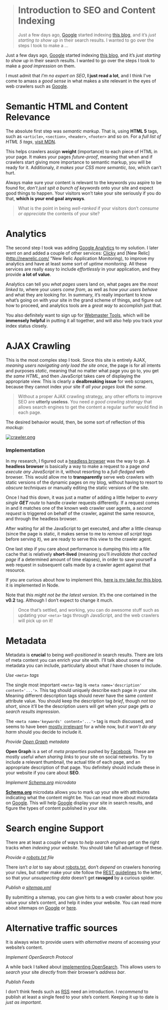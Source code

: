 <div><blockquote>
  <h1>Introduction to SEO and Content Indexing</h1>
  <div><p>Just a few days ago, <a href="http://google.com/" target="_blank">Google</a> started indexing <a href="http://blog.ponyfoo.com/" target="_blank">this blog</a>, and it&#x2019;s <em>just starting to show up</em> in their search results. I wanted to go over the steps I took to make a <em>&#x2026;</em></p></div>
</blockquote></div>

<div><p>Just a few days ago, <a href="http://google.com/" target="_blank">Google</a> started indexing <a href="http://blog.ponyfoo.com/" target="_blank">this blog</a>, and it&#x2019;s <em>just starting to show up</em> in their search results. I wanted to go over the steps I took to make a <em>good impression</em> on them.</p></div>

<div></div>

<div><p>I must admit that <em>I&#x2019;m no expert on SEO</em>, <strong>I just read a lot</strong>, and I think I&#x2019;ve come to amass a <em>good sense</em> in what makes a site relevant in the eyes of web crawlers such as <a href="http://google.com/" target="_blank">Google</a>.</p></div>

<div><h1 id="semantic-html-and-content-relevance">Semantic HTML and Content Relevance</h1> <p>The absolute first step was <em>semantic markup</em>. That is, using <strong>HTML 5</strong> tags, such as <code class="md-code md-code-inline">&lt;article&gt;</code>, <code class="md-code md-code-inline">&lt;section&gt;</code>, <code class="md-code md-code-inline">&lt;header&gt;</code>, <code class="md-code md-code-inline">&lt;footer&gt;</code> and so on. For a <em>full list of HTML 5 tags</em>, <a href="https://developer.mozilla.org/en-US/docs/HTML/HTML5/HTML5_element_list" target="_blank" aria-label="HTML 5 Tag List">visit MDN</a>.</p> <p>This helps crawlers assign <strong>weight</strong> (importance) to each piece of HTML in your page. It makes your pages <em>future-proof</em>, meaning that when and if crawlers start giving more importance to semantic markup, you will be ready for it. Additionaly, <em>it makes your CSS more semantic, too</em>, which can&#x2019;t hurt.</p> <p>Always make sure your content is relevant to the keywords you aspire to be found for, <em>don&#x2019;t just spit a bunch of keywords</em> onto your site and expect good things to happen. Your visitors won&#x2019;t take your site seriously if you do that, <strong>which is your end goal anyways</strong>.</p> <blockquote> <p>What is the point in being <em>well-ranked</em> if your visitors don&#x2019;t <em>consume or appreciate</em> the contents of your site?</p> </blockquote> <h1 id="analytics">Analytics</h1> <p>The second step I took was adding <a href="http://www.google.com/analytics/" target="_blank" aria-label="Google Web Analytics">Google Analytics</a> to my solution. I later went on and added a couple of other services: <a href="http://clicky.com/" target="_blank" aria-label="Clicky Web Analytics">Clicky</a> and [New Relic](<a href="http://newrelic.com/" target="_blank">http://newrelic.com/</a> &quot;New Relic Application Monitoring), to improve my analytics and have at least some sort of <em>uptime monitoring</em>. All these services are really easy to include <em>effortlessly</em> in your application, and they provide <strong>a lot of value</strong>.</p> <p>Analytics can tell you <em>what pages</em> users land on, what pages are the <em>most linked to</em>, where your users <em>come from</em>, as well as <em>how your users behave</em> and what they are looking for. In summary, it&#x2019;s really important to know what&#x2019;s going on with your site in the grand scheme of things, and figure out how to proceed, and analytics tools are a <em>great way</em> to accomplish just that.</p> <p>You also definitely want to sign up for <a href="https://www.google.com/webmasters/" target="_blank" aria-label="Google Webmaster Tools">Webmaster Tools</a>, which will be <strong>immensely helpful</strong> in putting it all together, and will also help you track your index status closely.</p> <h1 id="ajax-crawling">AJAX Crawling</h1> <p>This is the most complex step I took. Since this site is entirely AJAX, <em>meaning users navigating only load the site once</em>, the page is for all intents and purposes <em>static</em>, meaning that no matter what page you go to, you get <em>the same HTML</em>, and then JavaScript takes care of displaying the appropriate view. This is clearly a <strong>dealbreaking issue</strong> for web scrapers, because they cannot index your site if <em>all your pages look the same</em>.</p> <blockquote> <p>Without a proper AJAX crawling strategy, any other efforts to improve SEO are <strong>utterly useless</strong>. You need <em>a good crawling strategy</em> that allows search engines to get the content a regular surfer would find in each page.</p> </blockquote> <p>The desired behavior would, then, be some sort of reflection of this <em>mockup</em>:</p> <p><a href="https://i.imgur.com/JdHh6JF.png" target="_blank"><img alt="crawler.png" title="Desired behavior" class="" src="https://i.imgur.com/JdHh6JF.png"></a></p> <h3 id="implementation">Implementation</h3> <p>In my research, I figured out a <a href="http://zombie.labnotes.org/" target="_blank" aria-label="Zombie.js headless browser">headless browser</a> was the way to go. A <strong>headless browser</strong> is basically a way to make a request to a page <em>and execute any JavaScript</em> in it, without resorting to a <em>full-fledged</em> web browser. This would allow me to <strong>transparently</strong> serve web crawlers with static versions of the dynamic pages on my blog, without having to resort to <em>obscure techniques</em> or manually editing the static versions of the site.</p> <p>Once I had this down, it was just a matter of adding a little helper to <em>every single <strong>GET</strong> route</em> to handle crawler requests differently. If a request comes in and it matches one of the known web crawler user agents, a <em>second request</em> is triggered on behalf of the crawler, against the same resource, and through the headless browser.</p> <p>After waiting for all the JavaScript to get executed, and after a little cleanup (since the page is static, it makes sense to me to <em>remove all script tags</em> before serving it), we are ready to serve this view to the crawler agent.</p> <p>One last step if you care about performance is dumping this into a file cache that is relatively <strong>short-lived</strong> (meaning you&#x2019;ll <em>invalidate that cached page</em> if a determined amount of time elapses), in order to save yourself a web request in subsequent calls made by a crawler agent against that resource.</p> <p>If you are curious about how to implement this, <a href="https://github.com/bevacqua/ponyfoo/blob/v0.2/src/logic/zombie.js" target="_blank" aria-label="Crawler AJAX Support Implementation">here is my take for this blog</a>, it is implemented in Node.</p> <p>Note that <em>this might not be the latest version</em>. It&#x2019;s the one contained in the <strong>v0.2</strong> tag. Although I don&#x2019;t expect to change it much.</p> <blockquote> <p>Once that&#x2019;s settled, and working, you can do awesome stuff such as updating your <code class="md-code md-code-inline">&lt;meta&gt;</code> tags through JavaScript, and the web crawlers will pick up on it!</p> </blockquote> <h1 id="metadata">Metadata</h1> <p>Metadata is <strong>crucial</strong> to being <em>well-positioned</em> in search results. There are lots of meta content you can enrich your site with. I&#x2019;ll talk about some of the metadata you can include, particularly about what <em>I</em> have chosen to include.</p> <p><em>Use <code class="md-code md-code-inline">&lt;meta&gt;</code> tags</em></p> <p>The single most important <code class="md-code md-code-inline">&lt;meta&gt;</code> tag is <code class="md-code md-code-inline">&lt;meta name=&apos;description&apos; content=&apos;...&apos;&gt;</code>. This tag should uniquely describe each page in your site. Meaning different description tags should never have the same <em>content</em> attribute value. You should keep the description tag <em>brief</em>, though <em>not too short</em>, since it&#x2019;ll be the description users will get when your page gets <em>a search results impression</em>.</p> <p>The <code class="md-code md-code-inline">&lt;meta name=&apos;keywords&apos; content=&apos;...&apos;&gt;</code> tag is much discussed, and seems to have been <a href="http://googlewebmastercentral.blogspot.com.ar/2009/09/google-does-not-use-keywords-meta-tag.html" target="_blank" aria-label="Google does not use the keywords meta tag">mostly irrelevant</a> for a while now, but <em>it won&#x2019;t do any harm</em> should you decide to include it.</p> <p><em>Provide <a href="http://ogp.me/" target="_blank" aria-label="Open Graph protocol">Open Graph</a> metadata</em></p> <p><strong>Open Graph</strong> is a set of <em>meta properties</em> pushed by <a href="https://developers.facebook.com/" target="_blank" aria-label="Facebook Developers">Facebook</a>. These are mostly useful <em>when sharing links</em> to your site on social networks. Try to include a relevant thumbnail, the actual title of each page, and an appropriate description of that page. You definitely should include these in your website if you care about <strong>SEO</strong>.</p> <p><em>Implement <a href="http://schema.org/" target="_blank" aria-label="Schema.org vocabulary">Schema.org</a> microdata</em></p> <p><strong><a href="http://schema.org/" target="_blank">Schema.org</a></strong> microdata allows you to mark up your site with attributes indicating what the content might be. You can read more about microdata on <a href="http://support.google.com/webmasters/bin/answer.py?hl=en&amp;answer=176035" target="_blank" aria-label="About microdata">Google</a>. This will help <a href="http://google.com/" target="_blank" aria-label="Google Search Engine">Google</a> display your site in search results, and figure the types of content published in your site.</p> <h1 id="search-engine-support">Search engine Support</h1> <p>There are at least a couple of ways to <em>help search engines</em> get on the right tracks when <em>indexing your website</em>. You should take full advantage of these.</p> <p><em>Provide a <a href="http://www.robotstxt.org/" target="_blank" aria-label="robots.txt explained">robots.txt</a> file</em></p> <p>There isn&#x2019;t <em>a lot</em> to say about <a href="http://www.robotstxt.org/" target="_blank" aria-label="robots.txt explained">robots.txt</a>, don&#x2019;t <em>depend</em> on crawlers honoring your rules, but rather make your site follow the <a href="http://en.wikipedia.org/wiki/Representational_state_transfer" target="_blank" aria-label="Representational State Transfer - REST">REST guidelines</a> to the letter, so that your <em>unsuspecting data</em> doesn&#x2019;t get <strong>ravaged</strong> by a curious spider.</p> <p><em>Publish a <a href="http://www.sitemaps.org/" target="_blank" aria-label="sitemaps.org">sitemap.xml</a></em></p> <p>By submitting a sitemap, you can give hints to a web crawler about how you value your site&#x2019;s content, and help it index your website. You can read more about sitemaps on <a href="http://support.google.com/webmasters/bin/answer.py?hl=en&amp;answer=156184" target="_blank" aria-label="About Sitemaps">Google</a> or <a href="http://www.sitemaps.org/" target="_blank" aria-label="sitemaps.org">here</a>.</p> <h1 id="alternative-traffic-sources">Alternative traffic sources</h1> <p>It is always wise to provide users with <em>alternative means</em> of accessing your website&#x2019;s content.</p> <p><em>Implement OpenSearch Protocol</em></p> <p>A while back I talked about <a href="http://localhost:3000/2013/02/05/implementing-opensearch" aria-label="Implementing OpenSearch">implementing OpenSearch</a>. This allows users to <em>search</em> your site <em>directly</em> from their browser&#x2019;s <em>address bar</em>.</p> <p><em>Publish Feeds</em></p> <p>I don&#x2019;t think feeds such as <a href="http://en.wikipedia.org/wiki/RSS" target="_blank" aria-label="Really Simple Syndication">RSS</a> need an introduction. I <em>recommend</em> to publish at least a single feed to your site&#x2019;s content. Keeping it up to date is <em>just as important</em>.</p></div>
